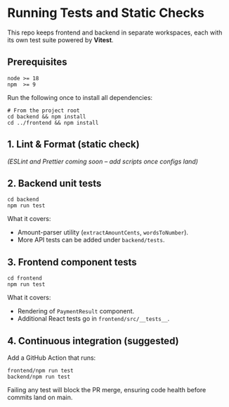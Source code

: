 # Running Tests and Static Checks

This repo keeps frontend and backend in separate workspaces, each with its own test suite powered by **Vitest**.

## Prerequisites

```
node >= 18
npm  >= 9
```

Run the following once to install all dependencies:

```
# From the project root
cd backend && npm install
cd ../frontend && npm install
```

## 1. Lint & Format (static check)

*(ESLint and Prettier coming soon – add scripts once configs land)*

## 2. Backend unit tests

```
cd backend
npm run test
```
What it covers:
* Amount-parser utility (`extractAmountCents`, `wordsToNumber`).
* More API tests can be added under `backend/tests`.

## 3. Frontend component tests

```
cd frontend
npm run test
```
What it covers:
* Rendering of `PaymentResult` component.
* Additional React tests go in `frontend/src/__tests__`.

## 4. Continuous integration (suggested)

Add a GitHub Action that runs:
```
frontend/npm run test
backend/npm run test
```
Failing any test will block the PR merge, ensuring code health before commits land on main. 